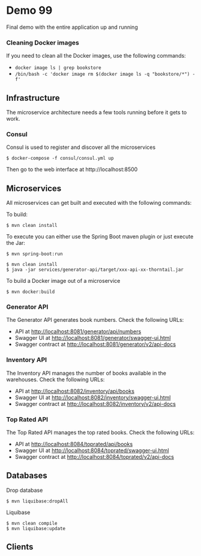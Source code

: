 # Demo 99

Final demo with the entire application up and running

### Cleaning Docker images

If you need to clean all the Docker images, use the following commands:

* `docker image ls | grep bookstore`
* `/bin/bash -c 'docker image rm $(docker image ls -q "bookstore/*") -f'`


## Infrastructure

The microservice architecture needs a few tools running before it gets to work.

### Consul

Consul is used to register and discover all the microservices

```
$ docker-compose -f consul/consul.yml up
```

Then go to the web interface at http://localhost:8500

## Microservices

All microservices can get built and executed with the following commands:

To build: 

```
$ mvn clean install
```

To execute you can either use the Spring Boot maven plugin or just execute the Jar:

```
$ mvn spring-boot:run
```

```
$ mvn clean install
$ java -jar services/generator-api/target/xxx-api-xx-thorntail.jar
```

To build a Docker image out of a microservice

```
$ mvn docker:build
```

### Generator API

The Generator API generates book numbers. Check the following URLs:

* API at [http://localhost:8081/generator/api/numbers]()
* Swagger UI at [http://localhost:8081/generator/swagger-ui.html]()
* Swagger contract at [http://localhost:8081/generator/v2/api-docs]()

### Inventory API

The Inventory API manages the number of books available in the warehouses. Check the following URLs:

* API at [http://localhost:8082/inventory/api/books]()
* Swagger UI at [http://localhost:8082/inventory/swagger-ui.html]()
* Swagger contract at [http://localhost:8082/inventory/v2/api-docs]()

### Top Rated API

The Top Rated API manages the top rated books. Check the following URLs:

* API at [http://localhost:8084/toprated/api/books]()
* Swagger UI at [http://localhost:8084/toprated/swagger-ui.html]()
* Swagger contract at [http://localhost:8084/toprated/v2/api-docs]()

## Databases

Drop database

```
$ mvn liquibase:dropAll
```

Liquibase

```
$ mvn clean compile
$ mvn liquibase:update
```

## Clients
